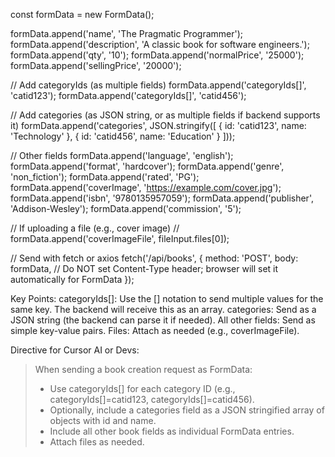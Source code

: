 const formData = new FormData();

formData.append('name', 'The Pragmatic Programmer');
formData.append('description', 'A classic book for software engineers.');
formData.append('qty', '10');
formData.append('normalPrice', '25000');
formData.append('sellingPrice', '20000');

// Add categoryIds (as multiple fields)
formData.append('categoryIds[]', 'catid123');
formData.append('categoryIds[]', 'catid456');

// Add categories (as JSON string, or as multiple fields if backend supports it)
formData.append('categories', JSON.stringify([
  { id: 'catid123', name: 'Technology' },
  { id: 'catid456', name: 'Education' }
]));

// Other fields
formData.append('language', 'english');
formData.append('format', 'hardcover');
formData.append('genre', 'non_fiction');
formData.append('rated', 'PG');
formData.append('coverImage', 'https://example.com/cover.jpg');
formData.append('isbn', '9780135957059');
formData.append('publisher', 'Addison-Wesley');
formData.append('commission', '5');

// If uploading a file (e.g., cover image)
// formData.append('coverImageFile', fileInput.files[0]);

// Send with fetch or axios
fetch('/api/books', {
  method: 'POST',
  body: formData,
  // Do NOT set Content-Type header; browser will set it automatically for FormData
});


Key Points:
categoryIds[]: Use the [] notation to send multiple values for the same key. The backend will receive this as an array.
categories: Send as a JSON string (the backend can parse it if needed).
All other fields: Send as simple key-value pairs.
Files: Attach as needed (e.g., coverImageFile).


Directive for Cursor AI or Devs:
> When sending a book creation request as FormData:
> - Use categoryIds[] for each category ID (e.g., categoryIds[]=catid123, categoryIds[]=catid456).
> - Optionally, include a categories field as a JSON stringified array of objects with id and name.
> - Include all other book fields as individual FormData entries.
> - Attach files as needed.